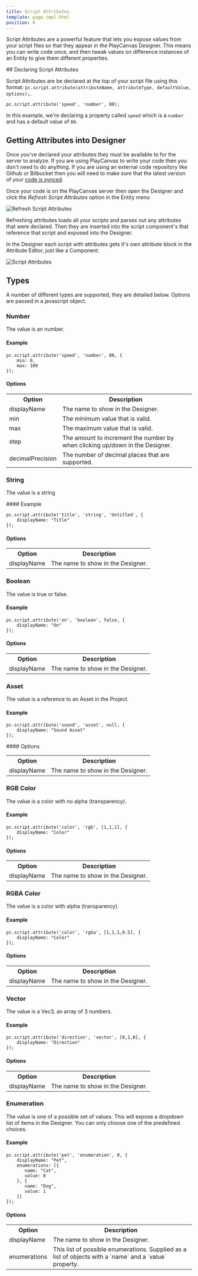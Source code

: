 ```yaml
---
title: Script Attributes
template: page.tmpl.html
position: 6
---
```


Script Attributes are a powerful feature that lets you expose values from your script files so that they appear in the PlayCanvas Designer. This means you can write code once, and then tweak values on difference instances of an Entity to give them different properties.

## Declaring Script Attributes

Script Attributes are be declared at the top of your script file using this format: `pc.script.attribute(attributeName, attributeType, defaultValue, options);`.

~~~js~~~
pc.script.attribute('speed', 'number', 80);
~~~

In this example, we're declaring a property called `speed` which is a `number` and has a default value of `80`.

## Getting Attributes into Designer

Once you've declared your attributes they must be available to for the server to analyze. If you are using PlayCanvas to write your code then you don't need to do anything. If you are using an external code repository like Github or Bitbucket then you will need to make sure that the latest version of your [code is synced][workflow].

Once your code is on the PlayCanvas server then open the Designer and click the *Refresh Script Attributes* option in the Entity menu

![Refresh Script Attributes][refresh_image]

Refreshing attributes loads all your scripts and parses out any attributes that were declared. Then they are inserted into the script component's that reference that script and exposed into the Designer.

In the Designer each script with attributes gets it's own attribute block in the Attribute Editor, just like a Component.

![Script Attributes][script_component_attr_image]

## Types

A number of different types are supported, they are detailed below. Options are passed in a javascript object.

### Number

The value is an number.

#### Example

~~~js~~~
pc.script.attribute('speed', 'number', 80, {
    min: 0,
    max: 100
});
~~~

#### Options

<table class="table table-striped">
    <tr><th>Option</th><th>Description</th></tr>
    <tr>
        <td>displayName</td><td>The name to show in the Designer.</td>
    </tr>
    <tr>
        <td>min</td><td>The minimum value that is valid.</td>
    </tr>
    <tr>
        <td>max</td><td>The maximum value that is valid.</td>
    </tr>
    <tr>
        <td>step</td><td>The amount to increment the number by when clicking up/down in the Designer.</td>
    </tr>
    <tr>
        <td>decimalPrecision</td><td>The number of decimal places that are supported.</td>
    </tr>
</table>

### String

The value is a string

#### Example

~~~js~~~
pc.script.attribute('title', 'string', 'Untitled', {
    displayName: "Title"
});
~~~

#### Options

<table class="table table-striped">
    <tr><th>Option</th><th>Description</th></tr>
    <tr>
        <td>displayName</td><td>The name to show in the Designer.</td>
    </tr>
</table>

### Boolean

The value is true or false.

#### Example

~~~js~~~
pc.script.attribute('on', 'boolean', false, {
    displayName: "On"
});
~~~

#### Options

<table class="table table-striped">
    <tr><th>Option</th><th>Description</th></tr>
    <tr>
        <td>displayName</td><td>The name to show in the Designer.</td>
    </tr>
</table>

### Asset

The value is a reference to an Asset in the Project.

#### Example

~~~js~~~
pc.script.attribute('sound', 'asset', null, {
    displayName: "Sound Asset"
});
~~~

#### Options

<table class="table table-striped">
    <tr><th>Option</th><th>Description</th></tr>
    <tr>
        <td>displayName</td><td>The name to show in the Designer.</td>
    </tr>
</table>

### RGB Color

The value is a color with no alpha (transparency).

#### Example

~~~js~~~
pc.script.attribute('color', 'rgb', [1,1,1], {
    displayName: "Color"
});
~~~

#### Options

<table class="table table-striped">
    <tr><th>Option</th><th>Description</th></tr>
    <tr>
        <td>displayName</td><td>The name to show in the Designer.</td>
    </tr>
</table>


### RGBA Color

The value is a color with alpha (transparency).

#### Example

~~~js~~~
pc.script.attribute('color', 'rgba', [1,1,1,0.5], {
    displayName: "Color"
});
~~~

#### Options

<table class="table table-striped">
    <tr><th>Option</th><th>Description</th></tr>
    <tr>
        <td>displayName</td><td>The name to show in the Designer.</td>
    </tr>
</table>

### Vector

The value is a Vec3, an array of 3 numbers.

#### Example

~~~js~~~
pc.script.attribute('direction', 'vector', [0,1,0], {
    displayName: "Direction"
});
~~~

#### Options

<table class="table table-striped">
    <tr><th>Option</th><th>Description</th></tr>
    <tr>
        <td>displayName</td><td>The name to show in the Designer.</td>
    </tr>
</table>


### Enumeration

The value is one of a possible set of values. This will expose a dropdown list of items in the Designer. You can only choose one of the predefined choices.

#### Example

~~~js~~~
pc.script.attribute('pet', 'enumeration', 0, {
    displayName: "Pet",
    enumerations: [{
       name: "Cat",
       value: 0
    }, {
       name: "Dog",
       value: 1
    }]
});
~~~

#### Options

<table class="table table-striped">
    <tr><th>Option</th><th>Description</th></tr>
    <tr>
        <td>displayName</td><td>The name to show in the Designer.</td>
    </tr>
    <tr>
        <td>enumerations</td><td>This list of possible enumerations. Supplied as a list of objects with a `name` and a `value` property.</td>
    </tr>
</table>



[workflow]: /user-manual/scripting/workflow
[refresh_image]: /images/scripting/refresh_attributes.png
[script_component_attr_image]: /images/scripting/script_component_attribute.png
